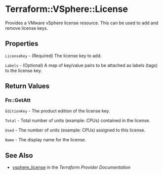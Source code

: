 # Terraform::VSphere::License

Provides a VMware vSphere license resource. This can be used to add and remove license keys.

## Properties

`LicenseKey` - (Required) The license key to add.

`Labels` - (Optional) A map of key/value pairs to be attached as labels (tags) to the license key.


## Return Values

### Fn::GetAtt

`EditionKey` - The product edition of the license key.

`Total` - Total number of units (example: CPUs) contained in the license.

`Used` - The number of units (example: CPUs) assigned to this license.

`Name` - The display name for the license.

## See Also

* [vsphere_license](https://www.terraform.io/docs/providers/vsphere/r/license.html) in the _Terraform Provider Documentation_